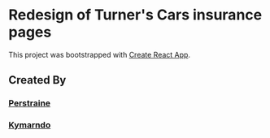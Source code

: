 # Redesign of Turner's Cars insurance pages

This project was bootstrapped with [Create React App](https://github.com/facebook/create-react-app).

## Created By
### [Perstraine](https://github.com/perstraine)
### [Kymarndo](https://github.com/Kymarndo)